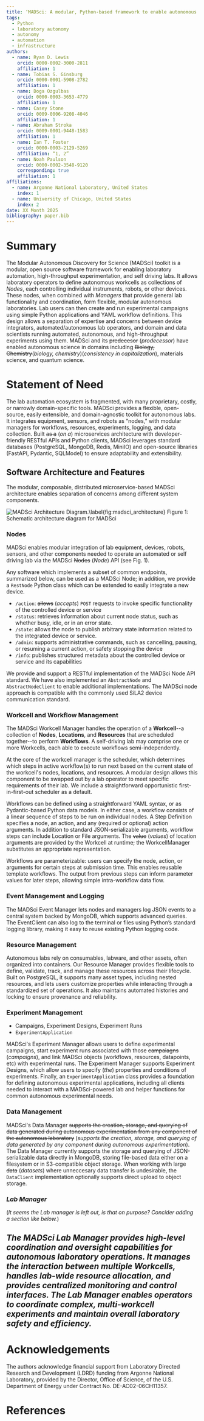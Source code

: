 ```yaml
---
title: ‘MADSci: A modular, Python-based framework to enable autonomous science’
tags:
  - Python
  - laboratory autonomy
  - autonomy
  - automation
  - infrastructure
authors:
  - name: Ryan D. Lewis
    orcid: 0000-0002-3000-2811
    affiliation: 1
  - name: Tobias S. Ginsburg
    orcid: 0000-0001-5908-2782
    affiliation: 1
  - name: Doga Ozgulbas
    orcid: 0000-0003-3653-4779
    affiliation: 1
  - name: Casey Stone
    orcid: 0009-0006-9208-4046
    affiliation: 1
  - name: Abraham Stroka
    orcid: 0009-0001-9448-1583
    affiliation: 1
  - name: Ian T. Foster
    orcid: 0000-0003-2129-5269
    affiliation: “1, 2”
  - name: Noah Paulson
    orcid: 0000-0002-3548-9120
    corresponding: true
    affiliation: 1
affiliations:
  - name: Argonne National Laboratory, United States
    index: 1
  - name: University of Chicago, United States
    index: 2
date: XX Month 2025
bibliography: paper.bib
---
```


# Summary

The Modular Autonomous Discovery for Science (MADSci) toolkit is a modular, open source software framework for enabling laboratory automation, high-throughput experimentation, and self driving labs.
It allows laboratory operators to define autonomous workcells as collections of *Nodes*, each controlling individual instruments, robots, or other devices.
These nodes, when combined with *Managers* that provide general lab functionality and coordination, form flexible, modular autonomous laboratories.
Lab users can then create and run experimental campaigns using simple Python applications and YAML workflow definitions.
This design allows a separation of expertise and concerns between device integrators, automated/autonomous lab operators, and domain and data scientists running automated, autonomous, and high-throughput experiments using them.
MADSci and its ~~predecesor~~ (*prodecessor*) have enabled autonomous science in domains including ~~Biology, Chemistry~~(*biology, chemistry*)(*consistency in capitalization*), materials science, and quantum science.

# Statement of Need

The lab automation ecosystem is fragmented, with many proprietary, costly, or narrowly domain-specific tools. 
MADSci provides a flexible, open-source, easily extensible, and domain-agnostic toolkit for autonomous labs. 
It integrates equipment, sensors, and robots as “nodes,” with modular managers for workflows, resources, experiments, logging, and data collection. 
Built ~~as a~~ (*on a*) microservices architecture with developer-friendly RESTful APIs and Python clients, MADSci leverages standard databases (PostgreSQL, MongoDB, Redis, MiniIO) and open-source libraries (FastAPI, Pydantic, SQLModel) to ensure adaptability and extensibility.


## Software Architecture and Features

The modular, composable, distributed microservice-based MADSci architecture enables separation of concerns among different system components.

<!-- if there's something in the figure we don't mention, it should not be included in the figure -->
![MADSci Architecture Diagram.\label{fig:madsci_architecture}](assets/drawio/madsci_architecture.drawio.svg)
Figure 1: Schematic architecture diagram for MADSci

### Nodes

MADSci enables modular integration of lab equipment, devices, robots, sensors, and other components needed to operate an automated or self driving lab via the MADSci ~~Nodes~~ (*Node*) API (see Fig. 1).

Any software which implements a subset of common endpoints, summarized below, can be used as a MADSci Node; in addition, we provide a `RestNode` Python class which can be extended to easily integrate a new device.

- `/action`: ~~allows~~ (*accepts*) `POST` requests to invoke specific functionality of the controlled device or service
- `/status`: retrieves information about current node status, such as whether busy, idle, or in an error state.
- `/state`: allows the node to publish arbitrary state information related to the integrated device or service.
- `/admin`: supports administrative commands, such as cancelling, pausing, or resuming a current action, or safety stopping the device
- `/info`: publishes structured metadata about the controlled device or service and its capabilities

We provide and support a RESTful implementation of the MADSci Node API standard. We have also implemented an `AbstractNode` and `AbstractNodeClient` to enable additional implementations. The MADSci node approach is compatible with the commonly used SiLA2 device communication standard.

### Workcell and Workflow Management

The MADSci Workcell Manager handles the operation of a **Workcell**--a collection of **Nodes**, **Locations**, and **Resources** that are scheduled together--to perform **Workflows**. A self-driving lab may comprise one or more Workcells, each able to execute workflows semi-independently.

At the core of the workcell manager is the scheduler, which determines which steps in active workflow(s) to run next based on the current state of the workcell's nodes, locations, and resources.
A modular design allows this component to be swapped out by a lab operator to meet specific requirements of their lab.
We include a straightforward opportunistic first-in-first-out scheduler as a default.

Workflows can be defined using a straightforward YAML syntax, or as Pydantic-based Python data models.
In either case, a workflow consists of a linear sequence of steps to be run on individual nodes.
A Step Definition specifies a node, an action, and any (required or optional) action arguments.
In addition to standard JSON-serializable arguments, workflow steps can include Location or File arguments.
The ~~value~~ (*values*) of location arguments are provided by the Workcell at runtime; the WorkcellManager substitutes an appropriate representation.

Workflows are parameterizable: users can specify the node, action, or arguments for certain steps at submission time.
This enables reusable template workflows.
The output from previous steps can inform parameter values for later steps, allowing simple intra-workflow data flow.

### Event Management and Logging

The MADSci Event Manager lets nodes and managers log JSON events to a central system backed by MongoDB, which supports advanced queries. The EventClient can also log to the terminal or files using Python’s standard logging library, making it easy to reuse existing Python logging code.

### Resource Management

Autonomous labs rely on consumables, labware, and other assets, often organized into containers. 
Our Resource Manager provides flexible tools to define, validate, track, and manage these resources across their lifecycle. 
Built on PostgreSQL, it supports many asset types, including nested resources, and lets users customize properties while interacting through a standardized set of operations. 
It also maintains automated histories and locking to ensure provenance and reliability.


### Experiment Management

- Campaigns, Experiment Designs, Experiment Runs
- `ExperimentApplication`

MADSci's Experiment Manager allows users to define experimental campaigns, start experiment runs associated with those ~~campaiagns~~ (*campaigns*), and link MADSci objects (workflows, resources, datapoints, etc) with experimental runs.
The Experiment Manager supports Experiment Designs, which allow users to specify (*the*) properties and conditions of experiments.
Finally, an `ExperimentApplication` class provides a foundation for defining autonomous experimental applications, including all clients needed to interact with a MADSci-powered lab and helper functions for common autonomous experimental needs.

### Data Management

MADSci's Data Manager ~~supports the creation, storage, and querying of data generated during autonomous experimentation from any component of the autonomous laboratory~~ (*supports the creation, storage, and querying of data generated by any component during autonomous experimentation*).
The Data Manager currently supports the storage and querying of JSON-serializable data directly in MongoDB, storing file-based data either on a filesystem or in S3-compatible object storage.
When working with large ~~data~~ (*datasets*) where unneccesary data transfer is undesirable, the `DataClient` implementation optionally supports direct upload to object storage.

### *Lab Manager*
(*It seems the Lab manager is left out, is that on purpose? Concider adding a section like below.*)

*The MADSci Lab Manager provides high-level coordination and oversight capabilities for autonomous laboratory operations. It manages the interaction between multiple Workcells, handles lab-wide resource allocation, and provides centralized monitoring and control interfaces. The Lab Manager enables operators to coordinate complex, multi-workcell experiments and maintain overall laboratory safety and efficiency.*
---

# Acknowledgements

The authors acknowledge financial support from Laboratory Directed Research and Development (LDRD) funding from Argonne National Laboratory, provided by the Director, Office of Science, of the U.S. Department of Energy under Contract No. DE-AC02-06CH11357.

# References
